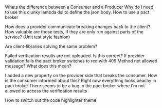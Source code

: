 Whats the difference between a Consumer and a Producer
Why do I need to use this clunky lambda dsl to define the json body.
How to use a pact broker

How does a provider communicate breaking changes back to the client?
How valuable are those tests, if they are only run against parts of the service? (Unit test style fashion)

Are client-libraries solving the same problem?

Failed verification results are not uploaded. Is this correct?
If provider validation fails the pact broker switches to red with 405 Method not allowed message? What does this mean?

I added a new property on the provider side that breaks the consumer. How is the consumer informed about this? Right now everything looks peachy in pact broker
There seems to be a bug in the pact broker where I'm not allowed to access the verification results

How to switch out the code highlighter theme